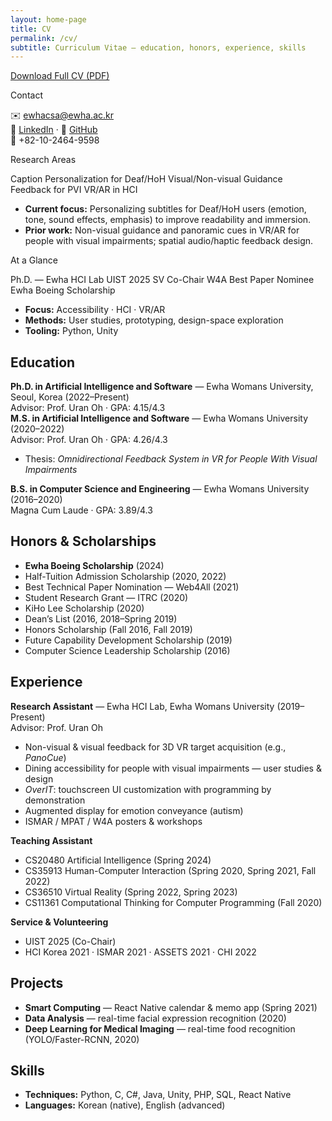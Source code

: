 ```yaml
---
layout: home-page
title: CV
permalink: /cv/
subtitle: Curriculum Vitae — education, honors, experience, skills
---
```


<p>
  <a class="btn btn--primary"
     href="SeungA_Chung_CV_250829.pdf"
     download target="_blank" rel="noopener">
    Download Full CV (PDF)
  </a>
</p>


<div class="cards">
  <div class="card">
    <p class="title">Contact</p>
    <p>
      ✉️ <a href="mailto:ewhacsa@ewha.ac.kr">ewhacsa@ewha.ac.kr</a><br/>
      🔗 <a href="https://linkedin.com/in/seunga-chung-0386a51bb/">LinkedIn</a> ·
      🐙 <a href="https://github.com/seunga-chung">GitHub</a><br/>
      📱 +82-10-2464-9598
    </p>
  </div>
  <div class="card">
  <p class="title">Research Areas</p>
  <p>
    <span class="badge">Caption Personalization for Deaf/HoH</span>
    <span class="badge">Visual/Non-visual Guidance Feedback for PVI</span>
    <span class="badge">VR/AR in HCI</span>
  </p>
  <ul>
    <li><strong>Current focus:</strong> Personalizing subtitles for Deaf/HoH users (emotion, tone, sound effects, emphasis) to improve readability and immersion.</li>
    <li><strong>Prior work:</strong> Non-visual guidance and panoramic cues in VR/AR for people with visual impairments; spatial audio/haptic feedback design.</li>
  </ul>
</div>
  
  <div class="card">
  <p class="title">At a Glance</p>
  <p>
    <span class="badge">Ph.D. — Ewha HCI Lab</span>
    <span class="badge">UIST 2025 SV Co-Chair</span>
    <span class="badge">W4A Best Paper Nominee</span>
    <span class="badge">Ewha Boeing Scholarship</span>
  </p>
  <ul>
    <li><strong>Focus:</strong> Accessibility · HCI · VR/AR</li>
    <li><strong>Methods:</strong> User studies, prototyping, design-space exploration</li>
    <li><strong>Tooling:</strong> Python, Unity</li>
  </ul>
</div>


## Education
<div class="pub-card">
  <div class="pub-title"><strong>Ph.D. in Artificial Intelligence and Software</strong> — Ewha Womans University, Seoul, Korea (2022–Present)</div>
  <div class="pub-meta">Advisor: Prof. Uran Oh · GPA: 4.15/4.3</div>
</div>
<div class="pub-card">
  <div class="pub-title"><strong>M.S. in Artificial Intelligence and Software</strong> — Ewha Womans University (2020–2022)</div>
  <div class="pub-meta">Advisor: Prof. Uran Oh · GPA: 4.26/4.3</div>
  <ul>
    <li>Thesis: <em>Omnidirectional Feedback System in VR for People With Visual Impairments</em></li>
  </ul>
</div>
<div class="pub-card">
  <div class="pub-title"><strong>B.S. in Computer Science and Engineering</strong> — Ewha Womans University (2016–2020)</div>
  <div class="pub-meta">Magna Cum Laude · GPA: 3.89/4.3</div>
</div>

## Honors & Scholarships
<div class="pub-card">
  <ul>
    <li><strong>Ewha Boeing Scholarship</strong> (2024)</li>
    <li>Half-Tuition Admission Scholarship (2020, 2022)</li>
    <li>Best Technical Paper Nomination — Web4All (2021)</li>
    <li>Student Research Grant — ITRC (2020)</li>
    <li>KiHo Lee Scholarship (2020)</li>
    <li>Dean’s List (2016, 2018–Spring 2019)</li>
    <li>Honors Scholarship (Fall 2016, Fall 2019)</li>
    <li>Future Capability Development Scholarship (2019)</li>
    <li>Computer Science Leadership Scholarship (2016)</li>
  </ul>
</div>

## Experience
<div class="pub-card">
  <div class="pub-title"><strong>Research Assistant</strong> — Ewha HCI Lab, Ewha Womans University (2019–Present)</div>
  <div class="pub-meta">Advisor: Prof. Uran Oh</div>
  <ul>
    <li>Non-visual & visual feedback for 3D VR target acquisition (e.g., <em>PanoCue</em>)</li>
    <li>Dining accessibility for people with visual impairments — user studies & design</li>
    <li><em>OverIT</em>: touchscreen UI customization with programming by demonstration</li>
    <li>Augmented display for emotion conveyance (autism)</li>
    <li>ISMAR / MPAT / W4A posters & workshops</li>
  </ul>
</div>

<div class="pub-card">
  <div class="pub-title"><strong>Teaching Assistant</strong></div>
  <ul>
    <li>CS20480 Artificial Intelligence (Spring 2024)</li>
    <li>CS35913 Human-Computer Interaction (Spring 2020, Spring 2021, Fall 2022)</li>
    <li>CS36510 Virtual Reality (Spring 2022, Spring 2023)</li>
    <li>CS11361 Computational Thinking for Computer Programming (Fall 2020)</li>
  </ul>
</div>

<div class="pub-card">
  <div class="pub-title"><strong>Service & Volunteering</strong></div>
  <ul>
    <li>UIST 2025 (Co-Chair)</li>
    <li>HCI Korea 2021 · ISMAR 2021 · ASSETS 2021 · CHI 2022</li>
  </ul>
</div>

## Projects
<div class="pub-card">
  <ul>
    <li><strong>Smart Computing</strong> — React Native calendar & memo app (Spring 2021)</li>
    <li><strong>Data Analysis</strong> — real-time facial expression recognition (2020)</li>
    <li><strong>Deep Learning for Medical Imaging</strong> — real-time food recognition (YOLO/Faster-RCNN, 2020)</li>
  </ul>
</div>

## Skills
<div class="pub-card">
  <ul>
    <li><strong>Techniques:</strong> Python, C, C#, Java, Unity, PHP, SQL, React Native</li>
    <li><strong>Languages:</strong> Korean (native), English (advanced)</li>
  </ul>
</div>

